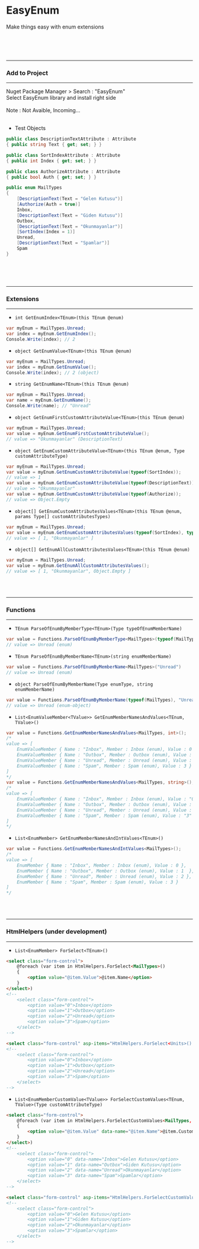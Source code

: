 # EasyEnum

Make things easy with enum extensions
&nbsp;<br>
&nbsp;<br>
&nbsp;<br>
&nbsp;<br>
&nbsp;<br>

---
### **Add to Project**
---

Nuget Package Manager > Search : "EasyEnum"<br>
Select EasyEnum library and install right side
&nbsp;<br>
&nbsp;<br>
Note : Not Avaible, Incoming...
&nbsp;<br>
&nbsp;<br>
- Test Objects
```csharp
public class DescriptionTextAttribute : Attribute
{ public string Text { get; set; } }

public class SortIndexAttribute : Attribute
{ public int Index { get; set; } }

public class AuthorizeAttribute : Attribute
{ public bool Auth { get; set; } }

public enum MailTypes
{
    [DescriptionText(Text = "Gelen Kutusu")]
    [Authorize(Auth = true)]
    Inbox,
    [DescriptionText(Text = "Giden Kutusu")]
    Outbox,
    [DescriptionText(Text = "Okunmayanlar")]
    [SortIndex(Index = 1)]
    Unread,
    [DescriptionText(Text = "Spamlar")]
    Spam
}
```

&nbsp;<br>
&nbsp;<br>
&nbsp;<br>

---
### **Extensions**
---

- `int GetEnumIndex<TEnum>(this TEnum @enum)`
```csharp
var myEnum = MailTypes.Unread;
var index = myEnum.GetEnumIndex();
Console.Write(index); // 2
```
- `object GetEnumValue<TEnum>(this TEnum @enum)`
```csharp
var myEnum = MailTypes.Unread;
var index = myEnum.GetEnumValue();
Console.Write(index); // 2 (object)
```
- `string GetEnumName<TEnum>(this TEnum @enum)`
```csharp
var myEnum = MailTypes.Unread;
var name = myEnum.GetEnumName();
Console.Write(name); // "Unread"
```
- `object GetEnumFirstCustomAttributeValue<TEnum>(this TEnum @enum)`
```csharp
var myEnum = MailTypes.Unread;
var value = myEnum.GetEnumFirstCustomAttributeValue();
// value => "Okunmayanlar" (DescriptionText)
```
- `object GetEnumCustomAttributeValue<TEnum>(this TEnum @enum, Type customAttributeType)`
```csharp
var myEnum = MailTypes.Unread;
var value = myEnum.GetEnumCustomAttributeValue(typeof(SortIndex));
// value => 1
var value = myEnum.GetEnumCustomAttributeValue(typeof(DescriptionText));
// value => "Okunmayanlar"
var value = myEnum.GetEnumCustomAttributeValue(typeof(Authorize));
// value => Object.Empty
```
- `object[] GetEnumCustomAttributesValues<TEnum>(this TEnum @enum, params Type[] customAttributesTypes)`
```csharp
var myEnum = MailTypes.Unread;
var value = myEnum.GetEnumCustomAttributesValues(typeof(SortIndex), typeof(DescriptionText));
// value => [ 1, "Okunmayanlar" ]
```
- `object[] GetEnumAllCustomAttributesValues<TEnum>(this TEnum @enum)`
```csharp
var myEnum = MailTypes.Unread;
var value = myEnum.GetEnumAllCustomAttributesValues();
// value => [ 1, "Okunmayanlar", Object.Empty ]
```
&nbsp;<br>
&nbsp;<br>

---
### **Functions**
---

- `TEnum ParseOfEnumByMemberType<TEnum>(Type typeOfEnumMemberName)`
```csharp
var value = Functions.ParseOfEnumByMemberType<MailTypes>(typeof(MailTypes.Unread))
// value => Unread (enum)
```
- `TEnum ParseOfEnumByMemberName<TEnum>(string enumMemberName)`
```csharp
var value = Functions.ParseOfEnumByMemberName<MailTypes>("Unread")
// value => Unread (enum)
```
- `object ParseOfEnumByMemberName(Type enumType, string enumMemberName)`
```csharp
var value = Functions.ParseOfEnumByMemberName(typeof(MailTypes), "Unread");
// value => Unread (enum-object)
```
- `List<EnumValueMember<TValue>> GetEnumMemberNamesAndValues<TEnum, TValue>()`
```csharp
var value = Functions.GetEnumMemberNamesAndValues<MailTypes, int>();
/*
value => [ 
    EnumValueMember { Name : "Inbox", Member : Inbox (enum), Value : 0 }, 
    EnumValueMember { Name : "Outbox", Member : Outbox (enum), Value : 1  }, 
    EnumValueMember { Name : "Unread", Member : Unread (enum), Value : 2 }, 
    EnumValueMember { Name : "Spam", Member : Spam (enum), Value : 3 }
]
*/
var value = Functions.GetEnumMemberNamesAndValues<MailTypes, string>();
/*
value => [ 
    EnumValueMember { Name : "Inbox", Member : Inbox (enum), Value : "0" }, 
    EnumValueMember { Name : "Outbox", Member : Outbox (enum), Value : "1"  }, 
    EnumValueMember { Name : "Unread", Member : Unread (enum), Value : "2" }, 
    EnumValueMember { Name : "Spam", Member : Spam (enum), Value : "3" }
]
*/
```
- `List<EnumMember> GetEnumMemberNamesAndIntValues<TEnum>()`
```csharp
var value = Functions.GetEnumMemberNamesAndIntValues<MailTypes>();
/*
value => [ 
    EnumMember { Name : "Inbox", Member : Inbox (enum), Value : 0 }, 
    EnumMember { Name : "Outbox", Member : Outbox (enum), Value : 1  },
    EnumMember { Name : "Unread", Member : Unread (enum), Value : 2 }, 
    EnumMember { Name : "Spam", Member : Spam (enum), Value : 3 }
]
*/
```
&nbsp;<br>
&nbsp;<br>

---
### **HtmlHelpers** (under development)
---

- `List<EnumMember> ForSelect<TEnum>()`
```html
<select class="form-control">
    @foreach (var item in HtmlHelpers.ForSelect<MailTypes>()
    {
        <option value="@item.Value">@item.Name</option>
    }
</select>)
<!--
    <select class="form-control">
        <option value="0">Inbox</option>
        <option value="1">Outbox</option>
        <option value="2">Unread</option>
        <option value="3">Spam</option>
    </select>
-->
```
```html
<select class="form-control" asp-items="HtmlHelpers.ForSelect<Units>().Select(s => new SelectListItem(s.Name, s.Value.ToString()))"></select>
<!--
    <select class="form-control">
        <option value="0">Inbox</option>
        <option value="1">Outbox</option>
        <option value="2">Unread</option>
        <option value="3">Spam</option>
    </select>
-->
```
- `List<EnumMemberCustomValue<TValue>> ForSelectCustomValues<TEnum, TValue>(Type customAttributeType)`
```html
<select class="form-control">
    @foreach (var item in HtmlHelpers.ForSelectCustomValues<MailTypes, string>(typeof(DescriptionTextAttribute))
    {
        <option value="@item.Value" data-name="@item.Name">@item.CustomValue</option>
    }
</select>)
<!--
    <select class="form-control">
        <option value="0" data-name="Inbox">Gelen Kutusu</option>
        <option value="1" data-name="Outbox">Giden Kutusu</option>
        <option value="2" data-name="Unread">Okunmayanlar</option>
        <option value="3" data-name="Spam">Spamlar</option>
    </select>
-->
```
```html
<select class="form-control" asp-items="HtmlHelpers.ForSelectCustomValues<MailTypes, string>(typeof(DescriptionTextAttribute)).Select(s => new SelectListItem(s.CustomValue, s.Value.ToString()))"></select>
<!--
    <select class="form-control">
        <option value="0">Gelen Kutusu</option>
        <option value="1">Giden Kutusu</option>
        <option value="2">Okunmayanlar</option>
        <option value="3">Spamlar</option>
    </select>
-->
```
